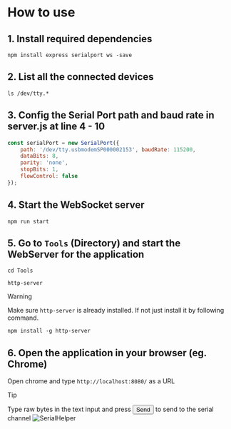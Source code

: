 # How to use
## 1. Install required dependencies
```
npm install express serialport ws -save
```

## 2. List all the connected devices
```
ls /dev/tty.*
```

## 3. Config the Serial Port path and baud rate in server.js at line 4 - 10
```js
const serialPort = new SerialPort({
    path: '/dev/tty.usbmodemSP000002153', baudRate: 115200,
    dataBits: 8,
    parity: 'none',
    stopBits: 1,
    flowControl: false
});
```

## 4. Start the WebSocket server
```
npm run start 
```

## 5. Go to `Tools` (Directory) and start the WebServer for the application
```
cd Tools
```

```
http-server
```
> [!WARNING]
> Make sure `http-server` is already installed. If not just install it by following command.
```
npm install -g http-server
```

## 6. Open the application in your browser (eg. Chrome)
Open chrome and type `http://localhost:8080/` as a URL
> [!TIP]
> Type raw bytes in the text input and press <button>Send</button> to send to the serial channel
![SerialHelper](https://i.imgur.com/tQ8Cb9q.png)
